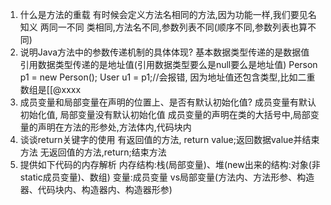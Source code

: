 1. 什么是方法的重载
   有时候会定义方法名相同的方法,因为功能一样,我们要见名知义
   两同一不同 类相同,方法名不同,参数列表不同(顺序不同,参数列表也算不同)
2. 说明Java方法中的参数传递机制的具体体现?
   基本数据类型传递的是数据值
   引用数据类型传递的是地址值(引用数据类型要么是null要么是地址值)
   Person p1 = new Person();
   User u1 = p1;//会报错, 因为地址值还包含类型,比如二重数组是[[@xxxx
3. 成员变量和局部变量在声明的位置上、是否有默认初始化值?
   成员变量有默认初始化值, 局部变量没有默认初始化值
   成员变量的声明在类的大括号中,局部变量的声明在方法的形参处,方法体内,代码块内
4. 谈谈return关键字的使用
   有返回值的方法, return value;返回数据value并结束方法
   无返回值的方法,return;结束方法
5. 提供如下代码的内存解析
   内存结构:栈(局部变量)、堆(new出来的结构:对象(非static成员变量)、数组) 
   变量:成员变量 vs局部变量(方法内、方法形参、构造器、代码块内、构造器内、构造器形参)